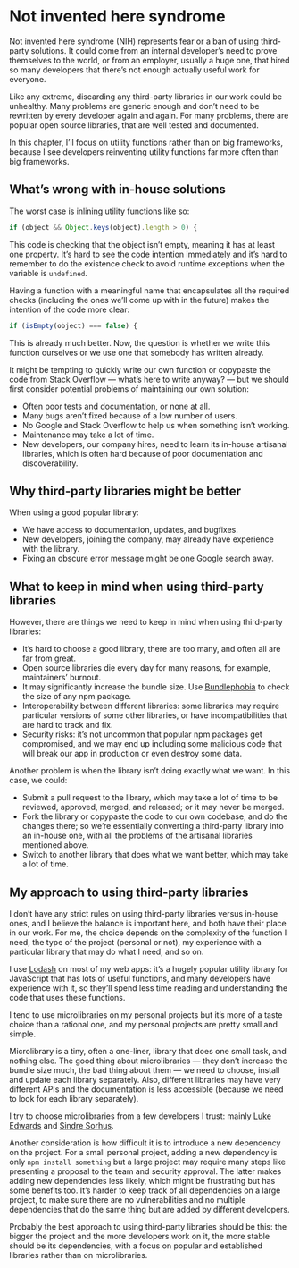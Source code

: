 # Not invented here syndrome

Not invented here syndrome (NIH) represents fear or a ban of using third-party solutions. It could come from an internal developer’s need to prove themselves to the world, or from an employer, usually a huge one, that hired so many developers that there’s not enough actually useful work for everyone.

Like any extreme, discarding any third-party libraries in our work could be unhealthy. Many problems are generic enough and don’t need to be rewritten by every developer again and again. For many problems, there are popular open source libraries, that are well tested and documented.

In this chapter, I’ll focus on utility functions rather than on big frameworks, because I see developers reinventing utility functions far more often than big frameworks.

## What’s wrong with in-house solutions

The worst case is inlining utility functions like so:

<!--
const object = { o: 0 }
let result = false
-->

```js
if (object && Object.keys(object).length > 0) {
```

<!--
  result = true
}
expect(result).toBe(true)
-->

This code is checking that the object isn’t empty, meaning it has at least one property. It’s hard to see the code intention immediately and it’s hard to remember to do the existence check to avoid runtime exceptions when the variable is `undefined`.

Having a function with a meaningful name that encapsulates all the required checks (including the ones we’ll come up with in the future) makes the intention of the code more clear:

<!--
const object = { o: 0 }
let result = false
-->

```js
if (isEmpty(object) === false) {
```

<!--
  result = true
}
expect(result).toBe(true)
-->

This is already much better. Now, the question is whether we write this function ourselves or we use one that somebody has written already.

It might be tempting to quickly write our own function or copypaste the code from Stack Overflow — what’s here to write anyway? — but we should first consider potential problems of maintaining our own solution:

- Often poor tests and documentation, or none at all.
- Many bugs aren’t fixed because of a low number of users.
- No Google and Stack Overflow to help us when something isn’t working.
- Maintenance may take a lot of time.
- New developers, our company hires, need to learn its in-house artisanal libraries, which is often hard because of poor documentation and discoverability.

## Why third-party libraries might be better

When using a good popular library:

- We have access to documentation, updates, and bugfixes.
- New developers, joining the company, may already have experience with the library.
- Fixing an obscure error message might be one Google search away.

## What to keep in mind when using third-party libraries

However, there are things we need to keep in mind when using third-party libraries:

- It’s hard to choose a good library, there are too many, and often all are far from great.
- Open source libraries die every day for many reasons, for example, maintainers’ burnout.
- It may significantly increase the bundle size. Use [Bundlephobia](https://bundlephobia.com/) to check the size of any npm package.
- Interoperability between different libraries: some libraries may require particular versions of some other libraries, or have incompatibilities that are hard to track and fix.
- Security risks: it’s not uncommon that popular npm packages get compromised, and we may end up including some malicious code that will break our app in production or even destroy some data.

Another problem is when the library isn’t doing exactly what we want. In this case, we could:

- Submit a pull request to the library, which may take a lot of time to be reviewed, approved, merged, and released; or it may never be merged.
- Fork the library or copypaste the code to our own codebase, and do the changes there; so we’re essentially converting a third-party library into an in-house one, with all the problems of the artisanal libraries mentioned above.
- Switch to another library that does what we want better, which may take a lot of time.

## My approach to using third-party libraries

I don’t have any strict rules on using third-party libraries versus in-house ones, and I believe the balance is important here, and both have their place in our work. For me, the choice depends on the complexity of the function I need, the type of the project (personal or not), my experience with a particular library that may do what I need, and so on.

I use [Lodash](https://lodash.com/) on most of my web apps: it’s a hugely popular utility library for JavaScript that has lots of useful functions, and many developers have experience with it, so they’ll spend less time reading and understanding the code that uses these functions.

I tend to use microlibraries on my personal projects but it’s more of a taste choice than a rational one, and my personal projects are pretty small and simple.

Microlibrary is a tiny, often a one-liner, library that does one small task, and nothing else. The good thing about microlibraries — they don’t increase the bundle size much, the bad thing about them — we need to choose, install and update each library separately. Also, different libraries may have very different APIs and the documentation is less accessible (because we need to look for each library separately).

I try to choose microlibraries from a few developers I trust: mainly [Luke Edwards](https://www.npmjs.com/~lukeed) and [Sindre Sorhus](https://www.npmjs.com/~sindresorhus).

Another consideration is how difficult it is to introduce a new dependency on the project. For a small personal project, adding a new dependency is only `npm install something` but a large project may require many steps like presenting a proposal to the team and security approval. The latter makes adding new dependencies less likely, which might be frustrating but has some benefits too. It’s harder to keep track of all dependencies on a large project, to make sure there are no vulnerabilities and no multiple dependencies that do the same thing but are added by different developers.

Probably the best approach to using third-party libraries should be this: the bigger the project and the more developers work on it, the more stable should be its dependencies, with a focus on popular and established libraries rather than on microlibraries.
